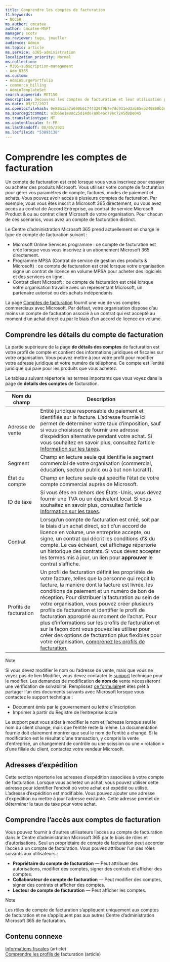 ```yaml
---
title: Comprendre les comptes de facturation
f1.keywords:
- NOCSH
ms.author: cmcatee
author: cmcatee-MSFT
manager: scotv
ms.reviewer: tugu, jmueller
audience: Admin
ms.topic: article
ms.service: o365-administration
localization_priority: Normal
ms.collection:
- M365-subscription-management
- Adm_O365
ms.custom:
- AdminSurgePortfolio
- commerce_billing
- AdminTemplateSet
search.appverid: MET150
description: Découvrez les comptes de facturation et leur utilisation pour gérer les paramètres de compte, les factures, les modes de paiement et les achats.
ms.date: 03/17/2021
ms.openlocfilehash: 0e88a1aa7a690b61744339f9b7e7dc931ed3ab85eb240868b3d66eabcf3c4b4e
ms.sourcegitcommit: a1b66e1e80c25d14d67a9b46c79ec7245d88e045
ms.translationtype: MT
ms.contentlocale: fr-FR
ms.lasthandoff: 08/05/2021
ms.locfileid: "53893138"
---
```

# <a name="understand-billing-accounts"></a>Comprendre les comptes de facturation

Un compte de facturation est créé lorsque vous vous inscrivez pour essayer ou acheter des produits Microsoft. Vous utilisez votre compte de facturation pour gérer vos paramètres de compte, factures, modes de paiement et achats. Vous pouvez avoir accès à plusieurs comptes de facturation. Par exemple, vous vous êtes inscrit à Microsoft 365 directement, ou vous avez accès au contrat de Accord Entreprise, au contrat de service Microsoft Product & ou au contrat client Microsoft de votre organisation. Pour chacun de ces scénarios, vous avez un compte de facturation distinct.

Le Centre d’administration Microsoft 365 prend actuellement en charge le type de compte de facturation suivant :

- Microsoft Online Services programme : ce compte de facturation est créé lorsque vous vous inscrivez à un abonnement Microsoft 365 directement.
- Programme MPSA (Contrat de service de gestion des produits & Microsoft) : ce compte de facturation est créé lorsque votre organisation signe un contrat de licence en volume MPSA pour acheter des logiciels et des services en ligne.
- Contrat client Microsoft : ce compte de facturation est créé lorsque votre organisation travaille avec un représentant Microsoft, un partenaire autorisé ou des achats indépendants.

La page <a href="https://go.microsoft.com/fwlink/p/?linkid=2084771" target="_blank">Comptes de facturation</a> fournit une vue de vos comptes commerciaux avec Microsoft. Par défaut, votre organisation dispose d’au moins un compte de facturation associé à un contrat qui est accepté au moment d’un achat direct ou par le biais d’un accord de licence en volume.

## <a name="understand-billing-account-details"></a>Comprendre les détails du compte de facturation

La partie supérieure de la page **de détails des comptes** de facturation est votre profil de compte et contient des informations juridiques et fiscales sur votre organisation. Vous pouvez mettre à jour votre profil pour modifier votre adresse juridique et votre numéro de téléphone. Ce compte est l’entité juridique qui paie pour les produits que vous achetez.

Le tableau suivant répertorie les termes importants que vous voyez dans la page de **détails des comptes** de facturation.

| Nom du champ | Description |
|------------------|------------------------------------------------------------------------------------------------------------------------------------------------------------------------------------------------------------------------------------------------------------------------------|
| Adresse de vente | Entité juridique responsable du paiement et identifiée sur la facture. L’adresse fournie ici permet de déterminer votre taux d’imposition, sauf si vous choisissez de fournir une adresse d’expédition alternative pendant votre achat. Si vous souhaitez en savoir plus, consultez l’article [Information sur les taxes](billing-and-payments/tax-information.md). |
| Segment | Champ en lecture seule qui identifie le segment commercial de votre organisation (commercial, éducation, secteur public ou à but non lucratif). |
| État du compte | Champ en lecture seule qui spécifie l’état de votre compte commercial auprès de Microsoft. |
| ID de taxe | Si vous êtes en dehors des États-Unis, vous devez fournir une TVA ou un équivalent local. Si vous souhaitez en savoir plus, consultez l’article [Information sur les taxes](billing-and-payments/tax-information.md). |
| Contrat | Lorsqu’un compte de facturation est créé, soit par le biais d’un achat direct, soit d’un accord de licence en volume, une entreprise accepte, ou signe, un contrat qui décrit les conditions d'& du compte. Le cas échéant, cet affichage répertorie un historique des contrats. Si vous devez accepter les termes mis à jour, un lien pour **approuver** le contrat s’affiche. |
| Profils de facturation | Un profil de facturation définit les propriétés de votre facture, telles que la personne qui reçoit la facture, la manière dont la facture est livrée, les conditions de paiement et un numéro de bon de réception. Pour distribuer la facturation au sein de votre organisation, vous pouvez créer plusieurs profils de facturation et identifier le profil de facturation approprié au moment de l’achat. Pour plus d’informations sur les profils de facturation et sur la façon dont vous pouvez les utiliser pour créer des options de facturation plus flexibles pour votre organisation, [comprenez les profils de facturation.](billing-and-payments/manage-billing-profiles.md) |

> [!NOTE]
> Si vous devez  modifier le nom ou l’adresse de  vente, mais que vous ne voyez pas de lien Modifier, vous devez contacter le [support](../business-video/get-help-support.md) technique pour le modifier. Les demandes de modification **de nom de** vente nécessiteront une vérification de solvabilité. Remplissez [ce formulaire](https://www.microsoft.com/download/details.aspx?id=102732)et êtes prêt à partager l’un des documents suivants avec Microsoft lorsque vous contactez le support technique :
>
> - Document émis par le gouvernement ou lettre d’inscription
> - Imprimer à partir du Registre de l’entreprise locale
>
> Le support peut vous aider à modifier le nom et l’adresse lorsque seul le nom du client change, mais que l’entité reste la même. La documentation fournie doit clairement montrer que seul le nom de l’entité a changé. Si la modification est le résultat d’une transaction, y compris la vente d’entreprise, un changement de contrôle ou une scission ou une « rotation » d’une filiale du client, contactez votre vendeur Microsoft.

## <a name="shipping-addresses"></a>Adresses d’expédition

Cette section répertorie les adresses d’expédition associées à votre compte de facturation. Lorsque vous achetez un achat, vous pouvez utiliser cette adresse pour identifier l’endroit où votre achat est expédié ou utilisé. L’adresse d’expédition est modifiable. Vous pouvez ajouter une adresse d’expédition ou mettre à jour l’adresse existante. Cette adresse permet de déterminer le taux de taxe pour votre achat.

## <a name="understand-access-to-billing-accounts"></a>Comprendre l’accès aux comptes de facturation

Vous pouvez fournir à d’autres utilisateurs l’accès au compte de facturation dans le Centre d’administration Microsoft 365 par le biais de rôles et d’autorisations. Seul un propriétaire de compte de facturation peut accorder l’accès à un compte de facturation. Vous pouvez attribuer l’un des rôles suivants aux utilisateurs :

- **Propriétaire du compte de facturation** &mdash; Peut attribuer des autorisations, modifier des comptes, signer des contrats et afficher des comptes.
- **Collaborateur de compte de facturation** &mdash; Peut modifier des comptes, signer des contrats et afficher des comptes.
- **Lecteur de compte de facturation** &mdash; Peut afficher les comptes.

> [!Note]
> Les rôles de compte de facturation s’appliquent uniquement aux comptes de facturation et ne s’appliquent pas aux autres Centre d’administration Microsoft 365 de facturation.

## <a name="related-content"></a>Contenu connexe

[Informations fiscales](billing-and-payments/tax-information.md) (article) \
[Comprendre les profils de](billing-and-payments/manage-billing-profiles.md) facturation (article)
